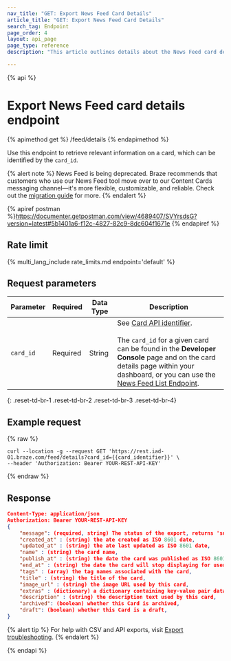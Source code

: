```yaml
---
nav_title: "GET: Export News Feed Card Details"
article_title: "GET: Export News Feed Card Details"
search_tag: Endpoint
page_order: 4
layout: api_page
page_type: reference
description: "This article outlines details about the News Feed card details Braze endpoint."

---
```

{% api %}
# Export News Feed card details endpoint
{% apimethod get %}
/feed/details
{% endapimethod %}

Use this endpoint to retrieve relevant information on a card, which can be identified by the `card_id`.

{% alert note %}
News Feed is being deprecated. Braze recommends that customers who use our News Feed tool move over to our Content Cards messaging channel—it's more flexible, customizable, and reliable. Check out the [migration guide]({{site.baseurl}}/user_guide/message_building_by_channel/content_cards/migrating_from_news_feed/) for more.
{% endalert %}

{% apiref postman %}https://documenter.getpostman.com/view/4689407/SVYrsdsG?version=latest#5b1401a6-f12c-4827-82c9-8dc604f1671e {% endapiref %}

## Rate limit

{% multi_lang_include rate_limits.md endpoint='default' %}

## Request parameters

| Parameter | Required | Data Type | Description            |
| --------- | -------- | --------- | ---------------------- |
| `card_id` | Required | String | See [Card API identifier]({{site.baseurl}}/api/identifier_types/). <br><br> The `card_id` for a given card can be found in the **Developer Console** page and on the card details page within your dashboard, or you can use the [News Feed List Endpoint]({{site.baseurl}}/api/endpoints/export/news_feed/get_news_feed_cards/).|
{: .reset-td-br-1 .reset-td-br-2 .reset-td-br-3  .reset-td-br-4}

## Example request
{% raw %}
```
curl --location -g --request GET 'https://rest.iad-01.braze.com/feed/details?card_id={{card_identifier}}' \
--header 'Authorization: Bearer YOUR-REST-API-KEY'
```
{% endraw %}

## Response

```json
Content-Type: application/json
Authorization: Bearer YOUR-REST-API-KEY
{
    "message": (required, string) The status of the export, returns 'success' when completed without errors,
    "created_at" : (string) the ate created as ISO 8601 date,
    "updated_at" : (string) the ate last updated as ISO 8601 date,
    "name" : (string) the card name,
    "publish_at" : (string) the date the card was published as ISO 8601 date,
    "end_at" : (string) the date the card will stop displaying for users as ISO 8601 date,
    "tags" : (array) the tag names associated with the card,
    "title" : (string) the title of the card,
    "image_url" : (string) the image URL used by this card,
    "extras" : (dictionary) a dictionary containing key-value pair data attached to this card,
    "description" : (string) the description text used by this card,
    "archived": (boolean) whether this Card is archived,
    "draft": (boolean) whether this Card is a draft,
}
```

{% alert tip %}
For help with CSV and API exports, visit [Export troubleshooting]({{site.baseurl}}/user_guide/data_and_analytics/export_braze_data/export_troubleshooting/).
{% endalert %}

{% endapi %}
